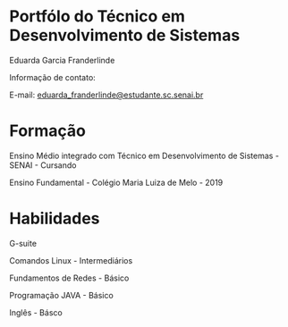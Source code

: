 # Portfólo do Técnico em Desenvolvimento de Sistemas
Eduarda Garcia Franderlinde

Informação de contato:

E-mail: eduarda_franderlinde@estudante.sc.senai.br

# Formação 
Ensino Médio integrado com Técnico em Desenvolvimento de Sistemas - SENAI - Cursando

Ensino Fundamental - Colégio Maria Luiza de Melo - 2019

# Habilidades

G-suite

Comandos Linux - Intermediários 

Fundamentos de Redes -  Básico

Programação JAVA - Básico

Inglês - Básco 
